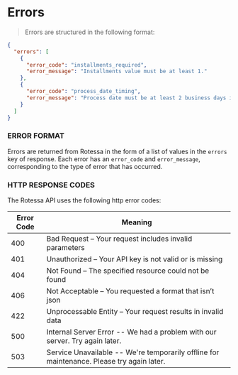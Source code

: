 # Errors

>Errors are structured in the following format:

```json
{
  "errors": [
    {
      "error_code": "installments_required",
      "error_message": "Installments value must be at least 1."
    },
    {
      "error_code": "process_date_timing",
      "error_message": "Process date must be at least 2 business days in the future."
    }
  ]
}
```

### ERROR FORMAT

Errors are returned from Rotessa in the form of a list of values in the `errors` key of response. Each error has an `error_code` and `error_message`, corresponding to the type of error that has occurred.

### HTTP RESPONSE CODES

The Rotessa API uses the following http error codes:

Error Code | Meaning
---------- | -------
400 | Bad Request – Your request includes invalid parameters
401 | Unauthorized – Your API key is not valid or is missing
404 | Not Found – The specified resource could not be found
406 | Not Acceptable – You requested a format that isn’t json
422 | Unprocessable Entity – Your request results in invalid data
500 | Internal Server Error -- We had a problem with our server. Try again later.
503 | Service Unavailable -- We're temporarily offline for maintenance. Please try again later.
